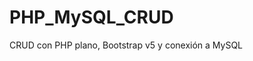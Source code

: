# PHP_MySQL_CRUD
CRUD con PHP plano, Bootstrap v5 y conexión a MySQL

<!-- xampp | http://localhost/PHP_MySQL_CRUD/ -->